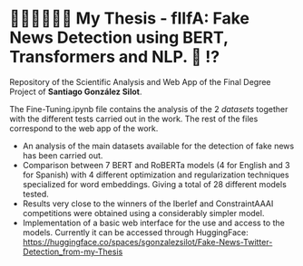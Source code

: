 # 👨🏽‍🎓👨🏽‍💻 My Thesis - fIlfA: Fake News Detection using BERT, Transformers and NLP. :newspaper: :interrobang:
Repository of the Scientific Analysis and Web App of the Final Degree Project of **Santiago González Silot**.

The Fine-Tuning.ipynb file contains the analysis of the 2 *datasets* together with the different tests carried out in the work.
The rest of the files correspond to the web app of the work.

* An analysis of the main datasets available for the detection of fake news has been carried out. 
* Comparison between 7 BERT and RoBERTa models (4 for English and 3 for Spanish) with 4 different optimization and regularization techniques specialized for word embeddings. Giving a total of 28 different models tested.
* Results very close to the winners of the Iberlef and ConstraintAAAI competitions were obtained using a considerably simpler model.
* Implementation of a basic web interface for the use and access to the models. Currently it can be accessed through HuggingFace: 
https://huggingface.co/spaces/sgonzalezsilot/Fake-News-Twitter-Detection_from-my-Thesis

